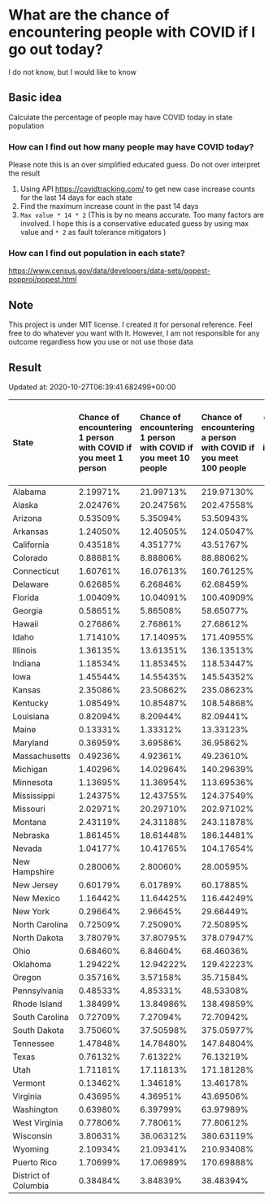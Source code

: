 # What are the chance of encountering people with COVID if I go out today?
I do not know, but I would like to know

## Basic idea
Calculate the percentage of people may have COVID today in state population

### How can I find out how many people may have COVID today?
Please note this is an over simplified educated guess. Do not over interpret the result 
1. Using API https://covidtracking.com/ to get new case increase counts for the last 14 days for each state
2. Find the maximum increase count in the past 14 days
3. `Max value * 14 * 2` (This is by no means accurate. Too many factors are involved. I hope this is a conservative educated guess by using max value and `* 2` as fault tolerance mitigators ) 

### How can I find out population in each state?
https://www.census.gov/data/developers/data-sets/popest-popproj/popest.html

## Note
This project is under MIT license. I created it for personal reference. Feel free to do whatever you want with it. However, I am not responsible for any outcome regardless how you use or not use those data 

## Result

 Updated at: 2020-10-27T06:39:41.682499+00:00

| State                | Chance of encountering 1 person with COVID if you meet 1 person   | Chance of encountering 1 person with COVID if you meet 10 people   | Chance of encountering a person with COVID if you meet 100 people   |   Max count of new case increase in the past 14 days |   Estimated people count with COVID |
|:---------------------|:------------------------------------------------------------------|:-------------------------------------------------------------------|:--------------------------------------------------------------------|-----------------------------------------------------:|------------------------------------:|
| Alabama              | 2.19971%                                                          | 21.99713%                                                          | 219.97130%                                                          |                                                 3852 |                              107856 |
| Alaska               | 2.02476%                                                          | 20.24756%                                                          | 202.47558%                                                          |                                                  529 |                               14812 |
| Arizona              | 0.53509%                                                          | 5.35094%                                                           | 53.50943%                                                           |                                                 1391 |                               38948 |
| Arkansas             | 1.24050%                                                          | 12.40505%                                                          | 124.05047%                                                          |                                                 1337 |                               37436 |
| California           | 0.43518%                                                          | 4.35177%                                                           | 43.51767%                                                           |                                                 6141 |                              171948 |
| Colorado             | 0.88881%                                                          | 8.88806%                                                           | 88.88062%                                                           |                                                 1828 |                               51184 |
| Connecticut          | 1.60761%                                                          | 16.07613%                                                          | 160.76125%                                                          |                                                 2047 |                               57316 |
| Delaware             | 0.62685%                                                          | 6.26846%                                                           | 62.68459%                                                           |                                                  218 |                                6104 |
| Florida              | 1.00409%                                                          | 10.04091%                                                          | 100.40909%                                                          |                                                 7702 |                              215656 |
| Georgia              | 0.58651%                                                          | 5.86508%                                                           | 58.65077%                                                           |                                                 2224 |                               62272 |
| Hawaii               | 0.27686%                                                          | 2.76861%                                                           | 27.68612%                                                           |                                                  140 |                                3920 |
| Idaho                | 1.71410%                                                          | 17.14095%                                                          | 171.40955%                                                          |                                                 1094 |                               30632 |
| Illinois             | 1.36135%                                                          | 13.61351%                                                          | 136.13513%                                                          |                                                 6161 |                              172508 |
| Indiana              | 1.18534%                                                          | 11.85345%                                                          | 118.53447%                                                          |                                                 2850 |                               79800 |
| Iowa                 | 1.45544%                                                          | 14.55435%                                                          | 145.54352%                                                          |                                                 1640 |                               45920 |
| Kansas               | 2.35086%                                                          | 23.50862%                                                          | 235.08623%                                                          |                                                 2446 |                               68488 |
| Kentucky             | 1.08549%                                                          | 10.85487%                                                          | 108.54868%                                                          |                                                 1732 |                               48496 |
| Louisiana            | 0.82094%                                                          | 8.20944%                                                           | 82.09441%                                                           |                                                 1363 |                               38164 |
| Maine                | 0.13331%                                                          | 1.33312%                                                           | 13.33123%                                                           |                                                   64 |                                1792 |
| Maryland             | 0.36959%                                                          | 3.69586%                                                           | 36.95862%                                                           |                                                  798 |                               22344 |
| Massachusetts        | 0.49236%                                                          | 4.92361%                                                           | 49.23610%                                                           |                                                 1212 |                               33936 |
| Michigan             | 1.40296%                                                          | 14.02964%                                                          | 140.29639%                                                          |                                                 5004 |                              140112 |
| Minnesota            | 1.13695%                                                          | 11.36954%                                                          | 113.69536%                                                          |                                                 2290 |                               64120 |
| Mississippi          | 1.24375%                                                          | 12.43755%                                                          | 124.37549%                                                          |                                                 1322 |                               37016 |
| Missouri             | 2.02971%                                                          | 20.29710%                                                          | 202.97102%                                                          |                                                 4449 |                              124572 |
| Montana              | 2.43119%                                                          | 24.31188%                                                          | 243.11878%                                                          |                                                  928 |                               25984 |
| Nebraska             | 1.86145%                                                          | 18.61448%                                                          | 186.14481%                                                          |                                                 1286 |                               36008 |
| Nevada               | 1.04177%                                                          | 10.41765%                                                          | 104.17654%                                                          |                                                 1146 |                               32088 |
| New Hampshire        | 0.28006%                                                          | 2.80060%                                                           | 28.00595%                                                           |                                                  136 |                                3808 |
| New Jersey           | 0.60179%                                                          | 6.01789%                                                           | 60.17885%                                                           |                                                 1909 |                               53452 |
| New Mexico           | 1.16442%                                                          | 11.64425%                                                          | 116.44249%                                                          |                                                  872 |                               24416 |
| New York             | 0.29664%                                                          | 2.96645%                                                           | 29.66449%                                                           |                                                 2061 |                               57708 |
| North Carolina       | 0.72509%                                                          | 7.25090%                                                           | 72.50895%                                                           |                                                 2716 |                               76048 |
| North Dakota         | 3.78079%                                                          | 37.80795%                                                          | 378.07947%                                                          |                                                 1029 |                               28812 |
| Ohio                 | 0.68460%                                                          | 6.84604%                                                           | 68.46036%                                                           |                                                 2858 |                               80024 |
| Oklahoma             | 1.29422%                                                          | 12.94222%                                                          | 129.42223%                                                          |                                                 1829 |                               51212 |
| Oregon               | 0.35716%                                                          | 3.57158%                                                           | 35.71584%                                                           |                                                  538 |                               15064 |
| Pennsylvania         | 0.48533%                                                          | 4.85331%                                                           | 48.53308%                                                           |                                                 2219 |                               62132 |
| Rhode Island         | 1.38499%                                                          | 13.84986%                                                          | 138.49859%                                                          |                                                  524 |                               14672 |
| South Carolina       | 0.72709%                                                          | 7.27094%                                                           | 72.70942%                                                           |                                                 1337 |                               37436 |
| South Dakota         | 3.75060%                                                          | 37.50598%                                                          | 375.05977%                                                          |                                                 1185 |                               33180 |
| Tennessee            | 1.47848%                                                          | 14.78480%                                                          | 147.84804%                                                          |                                                 3606 |                              100968 |
| Texas                | 0.76132%                                                          | 7.61322%                                                           | 76.13219%                                                           |                                                 7884 |                              220752 |
| Utah                 | 1.71181%                                                          | 17.11813%                                                          | 171.18128%                                                          |                                                 1960 |                               54880 |
| Vermont              | 0.13462%                                                          | 1.34618%                                                           | 13.46178%                                                           |                                                   30 |                                 840 |
| Virginia             | 0.43695%                                                          | 4.36951%                                                           | 43.69506%                                                           |                                                 1332 |                               37296 |
| Washington           | 0.63980%                                                          | 6.39799%                                                           | 63.97989%                                                           |                                                 1740 |                               48720 |
| West Virginia        | 0.77806%                                                          | 7.78061%                                                           | 77.80612%                                                           |                                                  498 |                               13944 |
| Wisconsin            | 3.80631%                                                          | 38.06312%                                                          | 380.63119%                                                          |                                                 7915 |                              221620 |
| Wyoming              | 2.10934%                                                          | 21.09341%                                                          | 210.93408%                                                          |                                                  436 |                               12208 |
| Puerto Rico          | 1.70699%                                                          | 17.06989%                                                          | 170.69888%                                                          |                                                 1947 |                               54516 |
| District of Columbia | 0.38484%                                                          | 3.84839%                                                           | 38.48394%                                                           |                                                   97 |                                2716 |